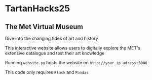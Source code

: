 # TartanHacks25
## The Met Virtual Museum
Dive into the changing tides of art and history

This interactive website allows users to digitally explore the MET's extensive catalogue and test their art knowledge

Running `website.py` hosts the website on `http://your_ip_adress:5000`

This code only requires `Flask` and `Pandas`